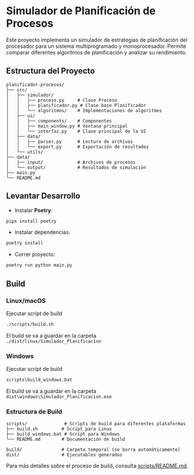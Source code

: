 # Simulador de Planificación de Procesos

Este proyecto implementa un simulador de estrategias de planificación del procesador para un sistema multiprogramado y monoprocesador. Permite comparar diferentes algoritmos de planificación y analizar su rendimiento.

## Estructura del Proyecto

```
planificador-procesos/
├── src/                 
│   ├── simulador/              
│   │   ├── proceso.py     # Clase Proceso
│   │   ├── planificador.py # Clase base Planificador
│   │   └── algoritmos/    # Implementaciones de algoritmos
│   ├── ui/                
│   │   ├── components/    # Componentes 
│   │   ├── main_window.py # Ventana principal
│   │   └── interfaz.py    # Clase principal de la UI
│   ├── data/              
│   │   ├── parser.py      # Lectura de archivos
│   │   └── export.py      # Exportación de resultados
│   └── utils/             
├── data/                 
│   ├── input/             # Archivos de procesos
│   └── output/            # Resultados de simulación
├── main.py                 
└── README.md               
```
## Levantar Desarrollo

- Instalar **Poetry**:
```bash 
pipx install poetry
```
- Instalar dependencias:
```bash
poetry install
```
- Correr proyecto:
```bash 
poetry run python main.py
```

## Build

### Linux/macOS
Ejecutar script de build
```bash
./scripts/build.sh 
```
El build se va a guardar en la carpeta `./dist/linux/Simulador_Planificacion`

### Windows
Ejecutar script de build
```bash
scripts\build_windows.bat 
```

El build se va a guardar en la carpeta `dist\windows\Simulador_Planificacion.exe`

### Estructura de Build
```
scripts/              # Scripts de build para diferentes plataformas
├── build.sh         # Script para Linux
├── build_windows.bat # Script para Windows
└── README.md        # Documentación de build

build/               # Carpeta temporal (se borra automáticamente)
dist/                # Ejecutables generados
```

Para más detalles sobre el proceso de build, consulta [scripts/README.md](scripts/README.md).


